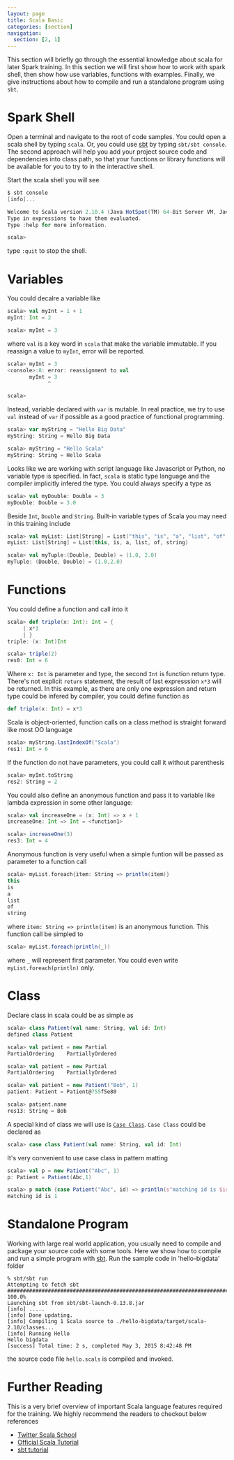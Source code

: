 ```yaml
---
layout: page
title: Scala Basic
categories: [section]
navigation:
  section: [2, 1]
---
```

This section will briefly go through the essential knowledge about scala for later Spark training. In this section we will first show how to work with spark shell, then show how use variables, functions with examples. Finally, we give instructions about how to compile and run a standalone program using `sbt`.

# Spark Shell
Open a terminal and navigate to the root of code samples. You could open a scala shell by typing `scala`. Or, you could use [sbt](http://www.scala-sbt.org/index.html) by typing `sbt/sbt console`. The second approach will help you add your project source code and dependencies into class path, so that your functions or library functions will be available for you to try to in the interactive shell. 

Start the scala shell you will see
```scala
$ sbt console
[info]...

Welcome to Scala version 2.10.4 (Java HotSpot(TM) 64-Bit Server VM, Java 1.8.0).
Type in expressions to have them evaluated.
Type :help for more information.

scala> 
```
type `:quit` to stop the shell.

# Variables
You could decalre a variable like
```scala
scala> val myInt = 1 + 1
myInt: Int = 2

scala> myInt = 3
```
where `val` is a key word in `scala` that make the variable immutable. If you reassign a value to `myInt`, error will be reported.
```scala
scala> myInt = 3
<console>:8: error: reassignment to val
       myInt = 3
             ^

scala> 
```
Instead, variable declared with `var` is mutable. In real practice, we try to use  `val` instead of `var` if possible as a good practice of functional programming.
```scala
scala> var myString = "Hello Big Data"
myString: String = Hello Big Data

scala> myString = "Hello Scala"
myString: String = Hello Scala
```
Looks like we are working with script language like Javascript or Python, no variable type is specified. In fact, `scala` is static type language and the compiler implicitly infered the type. You could always specify a type as
```scala
scala> val myDouble: Double = 3
myDouble: Double = 3.0
```
Beside `Int`, `Double` and `String`. Built-in variable types of Scala you may need in this training include
```scala
scala> val myList: List[String] = List("this", "is", "a", "list", "of", "string")
myList: List[String] = List(this, is, a, list, of, string)

scala> val myTuple:(Double, Double) = (1.0, 2.0)
myTuple: (Double, Double) = (1.0,2.0)
```

# Functions
You could define a function and call into it
```scala
scala> def triple(x: Int): Int = {
     | x*3
     | }
triple: (x: Int)Int

scala> triple(2)
res0: Int = 6
```
Where `x: Int` is parameter and type, the second `Int` is function return type. There's not explicit `return` statement, the result of last expresssion `x*3` will be returned. In this example, as there are only one expression and return type could be infered by compiler, you could define function as
```scala
def triple(x: Int) = x*3
```

Scala is object-oriented, function calls on a class method is straight forward like most OO language
```scala
scala> myString.lastIndexOf("Scala")
res1: Int = 6
```
If the function do not have parameters, you could call it without parenthesis
```scala
scala> myInt.toString
res2: String = 2
```
You could also define an anonymous function and pass it to variable like lambda expression in some other language:
```scala
scala> val increaseOne = (x: Int) => x + 1
increaseOne: Int => Int = <function1>

scala> increaseOne(3)
res3: Int = 4
```
Anonymous function is very useful when a simple funtion will be passed as parameter to a function call
```scala
scala> myList.foreach{item: String => println(item)}
this
is
a
list
of
string
```
where `item: String => println(item)` is an anonymous function. This function call be simpled to 
```scala
scala> myList.foreach(println(_))
```
where `_` will represent first parameter. You could even write `myList.foreach(println)` only.

# Class
Declare class in scala could be as simple as 
```scala
scala> class Patient(val name: String, val id: Int)
defined class Patient

scala> val patient = new Partial
PartialOrdering    PartiallyOrdered   

scala> val patient = new Partial
PartialOrdering    PartiallyOrdered   

scala> val patient = new Patient("Bob", 1)
patient: Patient = Patient@755f5e80

scala> patient.name
res13: String = Bob
```

A special kind of class we will use is [`Case Class`](http://www.scala-lang.org/old/node/107). `Case Class` could be declared as 
```scala
scala> case class Patient(val name: String, val id: Int)
```
It's very convenient to use case class in pattern matting
```scala
scala> val p = new Patient("Abc", 1)
p: Patient = Patient(Abc,1)

scala> p match {case Patient("Abc", id) => println(s"matching id is $id")}
matching id is 1
```

# Standalone Program
Working with large real world application, you usually need to compile and package your source code with some tools. Here we show how to compile and run a simple program with [sbt](http://www.scala-sbt.org/index.html). Run the sample code in 'hello-bigdata' folder
```
% sbt/sbt run
Attempting to fetch sbt
######################################################################## 100.0%
Launching sbt from sbt/sbt-launch-0.13.8.jar
[info] .....
[info] Done updating.
[info] Compiling 1 Scala source to ./hello-bigdata/target/scala-2.10/classes...
[info] Running Hello 
Hello bigdata
[success] Total time: 2 s, completed May 3, 2015 8:42:48 PM
```
the source code file `hello.scals` is compiled and invoked.

# Further Reading
This is a very brief overview of important Scala language features required for the training. We highly recommend the readers to checkout below references

- [Twitter Scala School](https://twitter.github.io/scala_school/index.html)
- [Official Scala Tutorial](http://docs.scala-lang.org/tutorials/?_ga=1.128323084.1826222080.1429310377)
- [sbt tutorial](http://www.scala-sbt.org/0.13/tutorial/index.html)